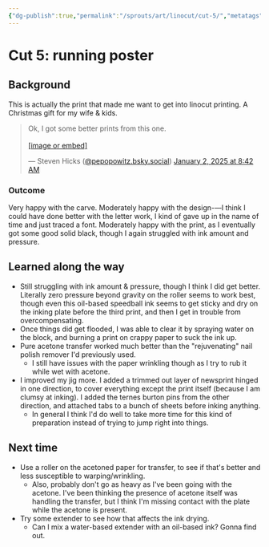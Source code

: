 ```yaml
---
{"dg-publish":true,"permalink":"/sprouts/art/linocut/cut-5/","metatags":{"description":"Linocut experimentation","keywords":"linocut, printmaking"},"tags":["linocut","art"],"created":"2025-01-06T09:36:31.697-06:00","updated":"2025-01-06T09:36:31.697-06:00"}
---
```



# Cut 5: running poster
## Background
This is actually the print that made me want to get into linocut printing. A Christmas gift for my wife & kids. 

<blockquote class="bluesky-embed" data-bluesky-uri="at://did:plc:pakbvetszecdmjn5h43nmo3n/app.bsky.feed.post/3lercppmnyc2b" data-bluesky-cid="bafyreies642v7tiol43sl4jmf7ev6sfix3b6x25ixgxlipuigvsrmah2ti"><p lang="en">Ok, I got some better prints from this one.<br><br><a href="https://bsky.app/profile/did:plc:pakbvetszecdmjn5h43nmo3n/post/3lercppmnyc2b?ref_src=embed">[image or embed]</a></p>&mdash; Steven Hicks (<a href="https://bsky.app/profile/did:plc:pakbvetszecdmjn5h43nmo3n?ref_src=embed">@pepopowitz.bsky.social</a>) <a href="https://bsky.app/profile/did:plc:pakbvetszecdmjn5h43nmo3n/post/3lercppmnyc2b?ref_src=embed">January 2, 2025 at 8:42 AM</a></blockquote><script async src="https://embed.bsky.app/static/embed.js" charset="utf-8"></script>

### Outcome
Very happy with the carve. Moderately happy with the design-—I think I could have done better with the letter work, I kind of gave up in the name of time and just traced a font. Moderately happy with the print, as I eventually got some good solid black, though I again struggled with ink amount and pressure. 
## Learned along the way
- Still struggling with ink amount & pressure, though I think I did get better. Literally zero pressure beyond gravity on the roller seems to work best, though even this oil-based speedball ink seems to get sticky and dry on the inking plate before the third print, and then I get in trouble from overcompensating.
- Once things did get flooded, I was able to clear it by spraying water on the block, and burning a print on crappy paper to suck the ink up. 
- Pure acetone transfer worked much better than the "rejuvenating" nail polish remover I'd previously used. 
	- I still have issues with the paper wrinkling though as I try to rub it while wet with acetone. 
- I improved my jig more. I added a trimmed out layer of newsprint hinged in one direction, to cover everything except the print itself (because I am clumsy at inking). I added the ternes burton pins from the other direction, and attached tabs to a bunch of sheets before inking anything. 
	- In general I think I'd do well to take more time for this kind of preparation instead of trying to jump right into things.
## Next time
- Use a roller on the acetoned paper for transfer, to see if that's better and less susceptible to warping/wrinkling.
	- Also, probably don't go as heavy as I've been going with the acetone. I've been thinking the presence of acetone itself was handling the transfer, but I think I'm missing contact with the plate while the acetone is present.
- Try some extender to see how that affects the ink drying. 
	- Can I mix a water-based extender with an oil-based ink? Gonna find out.